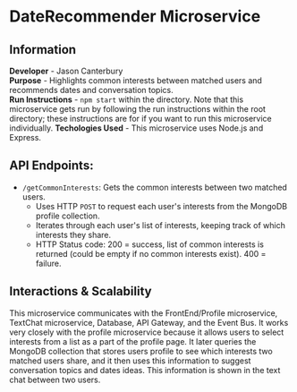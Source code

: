 # DateRecommender Microservice

## Information
**Developer** - Jason Canterbury\
**Purpose** - Highlights common interests between matched users and recommends dates and conversation topics.\
**Run Instructions** - `npm start` within the directory. Note that this microservice gets run by following the run instructions within the root directory; these instructions are for if you want to run this microservice individually.
**Techologies Used** - This microservice uses Node.js and Express.

## API Endpoints:
* ```/getCommonInterests```: Gets the common interests between two matched users.
    * Uses HTTP ```POST``` to request each user's interests from the MongoDB profile collection.
    * Iterates through each user's list of interests, keeping track of which interests they share.
    * HTTP Status code: 200 = success, list of common interests is returned (could be empty if no common interests exist). 400 = failure.

## Interactions & Scalability
This microservice communicates with the FrontEnd/Profile microservice, TextChat microservice, Database, API Gateway, and the Event Bus. It works very closely with the profile microservice because it allows users to select interests from a list as a part of the profile page. It later queries the MongoDB collection that stores users profile to see which interests two matched users share, and it then uses this information to suggest conversation topics and dates ideas. This information is shown in the text chat between two users.